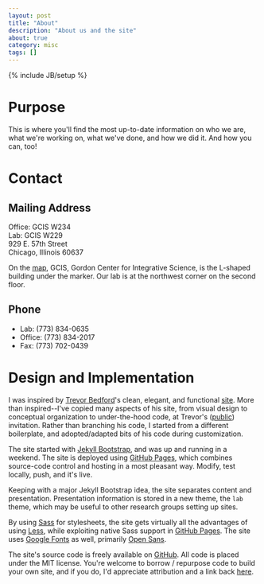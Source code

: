 ```yaml
---
layout: post
title: "About"
description: "About us and the site"
about: true
category: misc
tags: []
---
```

{% include JB/setup %}

<a name="purpose"></a>
# Purpose

This is where you'll find the most up-to-date information on who we are, what we're working on, what we've done, and how we did it. And how you can, too!

<a name="contact"></a>
# Contact

## Mailing Address
Office: GCIS W234<br/>
Lab: GCIS W229<br/>
929 E. 57th Street<br/>
Chicago, Illinois 60637

On the [map], GCIS, Gordon Center for Integrative Science, is the L-shaped building under the marker. Our lab is at the northwest corner on the second floor.

[map]: https://www.google.com/maps?q=929+E+57th+St,+Chicago,+IL+60637&hl=en&sll=37.0625,-95.677068&sspn=58.946508,135.263672&vpsrc=0&z=17


## Phone
* Lab: (773) 834-0635
* Office: (773) 834-2017
* Fax: (773) 702-0439 


<a name="design"></a>
# Design and Implementation

I was inspired by [Trevor Bedford]'s clean, elegant, and functional [site][1]. More than inspired--I've copied many aspects of his site, from visual design to conceptual organization to under-the-hood code, at Trevor's ([public]) invitation. Rather than branching his code, I started from a different boilerplate, and adopted/adapted bits of his code during customization.

The site started with [Jekyll Bootstrap], and was up and running in a weekend. The site is deployed using [GitHub Pages], which combines source-code control and hosting in a most pleasant way. Modify, test locally, push, and it's live.

Keeping with a major Jekyll Bootstrap idea, the site separates content and presentation. Presentation information is stored in a new theme, the `lab` theme, which may be useful to other research groups setting up sites.

By using [Sass] for stylesheets, the site gets virtually all the advantages of using [Less], while exploiting native Sass support in [GitHub Pages]. The site uses [Google Fonts] as well, primarily [Open Sans].

The site's source code is freely available on [GitHub]. All code is placed under the MIT license. You're welcome to borrow / repurpose code to build your own site, and if you do, I'd appreciate attribution and a link back [here](http://drummondlab.org/about.html).

[Trevor Bedford]: http://bedford.io/team/trevor-bedford/
[1]: http://bedford.io
[public]: http://bedford.io/misc/about/
[Jekyll Bootstrap]: http://jekyllbootstrap.com
[GitHub Pages]: https://pages.github.com/
[GitHub]: http://github.com/
[Less]: http://lesscss.org/
[Sass]: http://sass-lang.com/
[Google Fonts]: http://www.google.com/fonts
[Open Sans]: https://www.google.com/fonts/specimen/Open+Sans

